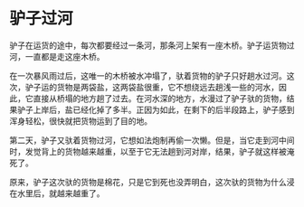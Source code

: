 # 驴子过河

驴子在运货的途中，每次都要经过一条河，那条河上架有一座木桥。驴子运货物过河，一直都是走这座木桥。 

在一次暴风雨过后，这唯一的木桥被水冲塌了，驮着货物的驴子只好趟水过河。这次，驴子运的货物是两袋盐，这两袋盐很重，它不想绕远去趟浅一些的河水，因此，它直接从桥塌的地方趟了过去。在河水深的地方，水漫过了驴子驮的货物，结果驴子上岸后，盐已经化掉了多半。正因为如此，在剩下的后半段路上，驴子感到浑身轻松，很快就把货物运到了目的地。 

第二天，驴子又驮着货物过河，它想如法炮制再偷一次懒。但是，当它走到河中间时，发觉背上的货物越来越重，以至于它无法趟到河对岸，结果，驴子就这样被淹死了。 

原来，驴子这次驮的货物是棉花，只是它到死也没弄明白，这次驮的货物为什么浸在水里后，就越来越重了。
 